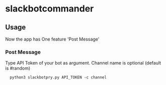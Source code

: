 # slackbotcommander


## Usage

Now the app has One feature 'Post Message'

### Post Message 

Type API Token of your bot as argument.
Channel name is optional (default is #random)

```
  python3 slackbotpry.py API_TOKEN -c channel
```
